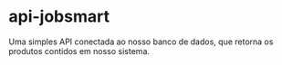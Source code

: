 # api-jobsmart

Uma simples API conectada ao nosso banco de dados, que retorna os produtos contidos em nosso sistema.
